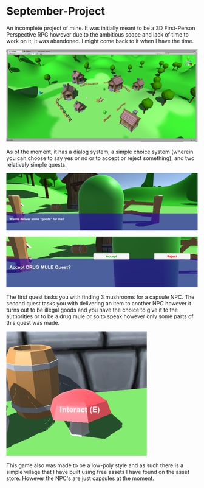 # September-Project

An incomplete project of mine. It was initially meant to be a 3D First-Person Perspective RPG however due to the ambitious scope and lack of time to work on it, it was abandoned. I might come back to it when I have the time.

![Game Pic 01](Images/game_pic_01.PNG)

As of the moment, it has a dialog system, a simple choice system (wherein you can choose to say yes or no or to accept or reject something), and two relatively simple quests.

![Game Pic 02](Images/game_pic_02.PNG)

![Game Pic 03](Images/game_pic_03.PNG)

The first quest tasks you with finding 3 mushrooms for a capsule NPC.
The second quest tasks you with delivering an item to another NPC however it turns out to be illegal goods and you have the choice to give it to the authorities or to be a drug mule or so to speak however only some parts of this quest was made.

![Game Pic 04](Images/game_pic_04.PNG)

This game also was made to be a low-poly style and as such there is a simple village that I have built using free assets I have found on the asset store. However the NPC's are just capsules at the moment.
